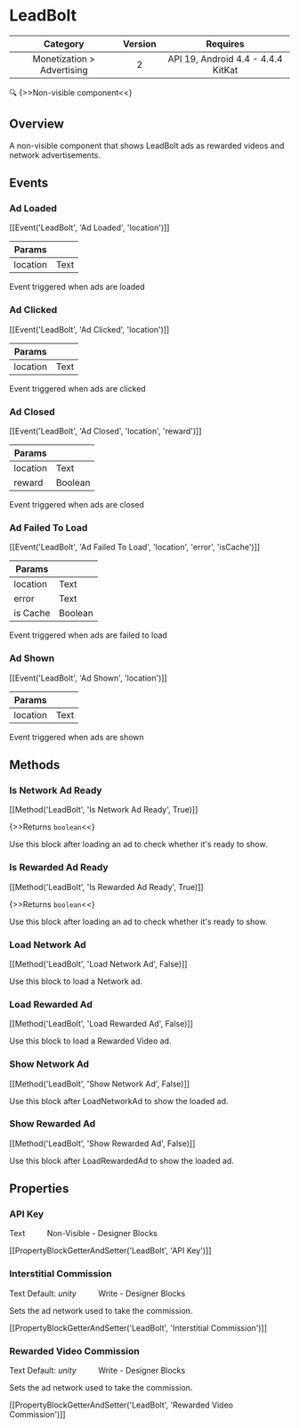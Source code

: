 # LeadBolt

| Category | Version | Requires |
|:--------:|:-------:|:--------:|
|Monetization > Advertising|2|API 19, Android 4.4 - 4.4.4 KitKat|

:mag: {>>Non-visible component<<}

## Overview

A non-visible component that shows LeadBolt ads as rewarded videos and network advertisements.

## Events

### Ad Loaded

[[Event('LeadBolt', 'Ad Loaded', 'location')]]

| Params | []() |
|--------|------|
|location|Text|


Event triggered when ads are loaded

### Ad Clicked

[[Event('LeadBolt', 'Ad Clicked', 'location')]]

| Params | []() |
|--------|------|
|location|Text|


Event triggered when ads are clicked

### Ad Closed

[[Event('LeadBolt', 'Ad Closed', 'location', 'reward')]]

| Params | []() |
|--------|------|
|location|Text|
|reward|Boolean|


Event triggered when ads are closed

### Ad Failed To Load

[[Event('LeadBolt', 'Ad Failed To Load', 'location', 'error', 'isCache')]]

| Params | []() |
|--------|------|
|location|Text|
|error|Text|
|is Cache|Boolean|


Event triggered when ads are failed to load

### Ad Shown

[[Event('LeadBolt', 'Ad Shown', 'location')]]

| Params | []() |
|--------|------|
|location|Text|


Event triggered when ads are shown

## Methods

### Is Network Ad Ready

[[Method('LeadBolt', 'Is Network Ad Ready', True)]]

{>>Returns `boolean`<<}

Use this block after loading an ad to check whether it's ready to show.

### Is Rewarded Ad Ready

[[Method('LeadBolt', 'Is Rewarded Ad Ready', True)]]

{>>Returns `boolean`<<}

Use this block after loading an ad to check whether it's ready to show.

### Load Network Ad

[[Method('LeadBolt', 'Load Network Ad', False)]]

Use this block to load a Network ad.

### Load Rewarded Ad

[[Method('LeadBolt', 'Load Rewarded Ad', False)]]

Use this block to load a Rewarded Video ad.

### Show Network Ad

[[Method('LeadBolt', 'Show Network Ad', False)]]

Use this block after LoadNetworkAd to show the loaded ad.

### Show Rewarded Ad

[[Method('LeadBolt', 'Show Rewarded Ad', False)]]

Use this block after LoadRewardedAd to show the loaded ad.

## Properties

### API Key

<span class="chip chip-text">Text</span>&nbsp;&nbsp;&nbsp;&nbsp;&nbsp;&nbsp;&nbsp;&nbsp;&nbsp;&nbsp;<span class="chip chip-rw">Non-Visible</span> - <span class="chip chip-bd">Designer</span> <span class="chip chip-bd">Blocks</span> 

[[PropertyBlockGetterAndSetter('LeadBolt', 'API Key')]]

### Interstitial Commission

<span class="chip chip-text">Text</span> <span class="chip chip-text">Default: <i>unity</i></span>&nbsp;&nbsp;&nbsp;&nbsp;&nbsp;&nbsp;&nbsp;&nbsp;&nbsp;&nbsp;<span class="chip chip-rw">Write</span> - <span class="chip chip-bd">Designer</span> <span class="chip chip-bd">Blocks</span> 

Sets the ad network used to take the commission.

[[PropertyBlockGetterAndSetter('LeadBolt', 'Interstitial Commission')]]

### Rewarded Video Commission

<span class="chip chip-text">Text</span> <span class="chip chip-text">Default: <i>unity</i></span>&nbsp;&nbsp;&nbsp;&nbsp;&nbsp;&nbsp;&nbsp;&nbsp;&nbsp;&nbsp;<span class="chip chip-rw">Write</span> - <span class="chip chip-bd">Designer</span> <span class="chip chip-bd">Blocks</span> 

Sets the ad network used to take the commission.

[[PropertyBlockGetterAndSetter('LeadBolt', 'Rewarded Video Commission')]]